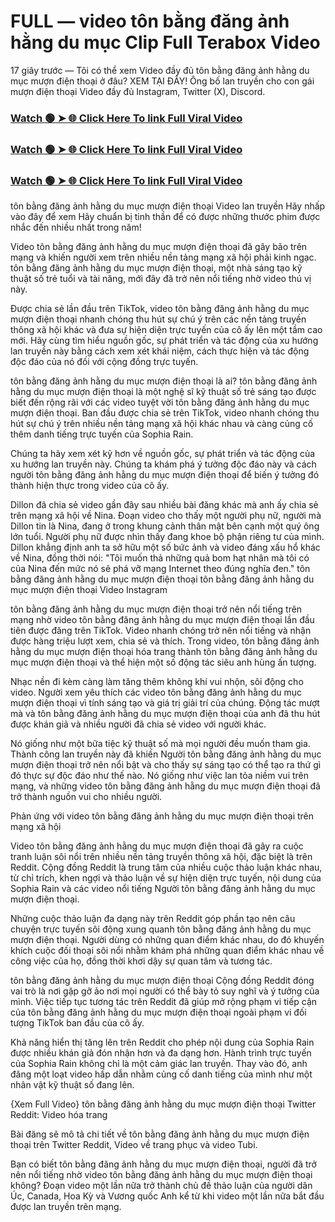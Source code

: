 # FULL — video tôn bằng đăng ảnh hằng du mục Clip Full Terabox Video

17 giây trước — Tôi có thể xem Video đầy đủ tôn bằng đăng ảnh hằng du mục mượn điện thoại ở đâu? XEM TẠI ĐÂY! Ông bố lan truyền cho con gái mượn điện thoại Video đầy đủ Instagram, Twitter (X), Discord.

### [Watch 🟢 ➤ 🌐 Click Here To link Full Viral Video](https://nioki.today/viral-leaked-video-watch-free-online/)

### [Watch 🟢 ➤ 🌐 Click Here To link Full Viral Video](https://nioki.today/viral-leaked-video-watch-free-online/)

### [Watch 🟢 ➤ 🌐 Click Here To link Full Viral Video](https://nioki.today/viral-leaked-video-watch-free-online/)

tôn bằng đăng ảnh hằng du mục mượn điện thoại Video lan truyền Hãy nhấp vào đây để xem Hãy chuẩn bị tinh thần để có được những thước phim được nhắc đến nhiều nhất trong năm!

Video tôn bằng đăng ảnh hằng du mục mượn điện thoại đã gây bão trên mạng và khiến người xem trên nhiều nền tảng mạng xã hội phải kinh ngạc. tôn bằng đăng ảnh hằng du mục mượn điện thoại, một nhà sáng tạo kỹ thuật số trẻ tuổi và tài năng, mới đây đã trở nên nổi tiếng nhờ video thú vị này.

Được chia sẻ lần đầu trên TikTok, video tôn bằng đăng ảnh hằng du mục mượn điện thoại nhanh chóng thu hút sự chú ý trên các nền tảng truyền thông xã hội khác và đưa sự hiện diện trực tuyến của cô ấy lên một tầm cao mới. Hãy cùng tìm hiểu nguồn gốc, sự phát triển và tác động của xu hướng lan truyền này bằng cách xem xét khái niệm, cách thực hiện và tác động độc đáo của nó đối với cộng đồng trực tuyến.

tôn bằng đăng ảnh hằng du mục mượn điện thoại là ai? tôn bằng đăng ảnh hằng du mục mượn điện thoại là một nghệ sĩ kỹ thuật số trẻ sáng tạo được biết đến rộng rãi với các video tuyệt vời tôn bằng đăng ảnh hằng du mục mượn điện thoại. Ban đầu được chia sẻ trên TikTok, video nhanh chóng thu hút sự chú ý trên nhiều nền tảng mạng xã hội khác nhau và càng củng cố thêm danh tiếng trực tuyến của Sophia Rain.

Chúng ta hãy xem xét kỹ hơn về nguồn gốc, sự phát triển và tác động của xu hướng lan truyền này. Chúng ta khám phá ý tưởng độc đáo này và cách người tôn bằng đăng ảnh hằng du mục mượn điện thoại để biến ý tưởng đó thành hiện thực trong video của cô ấy.

Dillon đã chia sẻ video gần đây sau nhiều bài đăng khác mà anh ấy chia sẻ trên mạng xã hội về Nina. Đoạn video cho thấy một người phụ nữ, người mà Dillon tin là Nina, đang ở trong khung cảnh thân mật bên cạnh một quý ông lớn tuổi. Người phụ nữ được nhìn thấy đang khoe bộ phận riêng tư của mình. Dillon khẳng định anh ta sở hữu một số bức ảnh và video đáng xấu hổ khác về Nina, đồng thời nói: "Tôi muốn thả những quả bom hạt nhân mà tôi có của Nina đến mức nó sẽ phá vỡ mạng Internet theo đúng nghĩa đen."
tôn bằng đăng ảnh hằng du mục mượn điện thoại tôn bằng đăng ảnh hằng du mục mượn điện thoại Video Instagram

tôn bằng đăng ảnh hằng du mục mượn điện thoại trở nên nổi tiếng trên mạng nhờ video tôn bằng đăng ảnh hằng du mục mượn điện thoại lần đầu tiên được đăng trên TikTok. Video nhanh chóng trở nên nổi tiếng và nhận được hàng triệu lượt xem, chia sẻ và thích. Trong video, tôn bằng đăng ảnh hằng du mục mượn điện thoại hóa trang thành tôn bằng đăng ảnh hằng du mục mượn điện thoại và thể hiện một số động tác siêu anh hùng ấn tượng.

Nhạc nền đi kèm càng làm tăng thêm không khí vui nhộn, sôi động cho video. Người xem yêu thích các video tôn bằng đăng ảnh hằng du mục mượn điện thoại vì tính sáng tạo và giá trị giải trí của chúng. Động tác mượt mà và tôn bằng đăng ảnh hằng du mục mượn điện thoại của anh đã thu hút được khán giả và nhiều người đã chia sẻ video với người khác.

Nó giống như một bữa tiệc kỹ thuật số mà mọi người đều muốn tham gia. Thành công lan truyền này đã khiến Người tôn bằng đăng ảnh hằng du mục mượn điện thoại trở nên nổi bật và cho thấy sự sáng tạo có thể tạo ra thứ gì đó thực sự độc đáo như thế nào. Nó giống như việc lan tỏa niềm vui trên mạng, và những video tôn bằng đăng ảnh hằng du mục mượn điện thoại đã trở thành nguồn vui cho nhiều người.

Phản ứng với video tôn bằng đăng ảnh hằng du mục mượn điện thoại trên mạng xã hội

Video tôn bằng đăng ảnh hằng du mục mượn điện thoại đã gây ra cuộc tranh luận sôi nổi trên nhiều nền tảng truyền thông xã hội, đặc biệt là trên Reddit. Cộng đồng Reddit là trung tâm của nhiều cuộc thảo luận khác nhau, từ chỉ trích, khen ngợi và thảo luận về sự hiện diện trực tuyến, nội dung của Sophia Rain và các video nổi tiếng Người tôn bằng đăng ảnh hằng du mục mượn điện thoại.

Những cuộc thảo luận đa dạng này trên Reddit góp phần tạo nên câu chuyện trực tuyến sôi động xung quanh tôn bằng đăng ảnh hằng du mục mượn điện thoại. Người dùng có những quan điểm khác nhau, do đó khuyến khích cuộc đối thoại sôi nổi nhằm khám phá những quan điểm khác nhau về công việc của họ, đồng thời khơi dậy sự quan tâm và tương tác.

tôn bằng đăng ảnh hằng du mục mượn điện thoại Cộng đồng Reddit đóng vai trò là nơi gặp gỡ ảo nơi mọi người có thể bày tỏ suy nghĩ và ý tưởng của mình. Việc tiếp tục tương tác trên Reddit đã giúp mở rộng phạm vi tiếp cận của tôn bằng đăng ảnh hằng du mục mượn điện thoại ngoài phạm vi đối tượng TikTok ban đầu của cô ấy.

Khả năng hiển thị tăng lên trên Reddit cho phép nội dung của Sophia Rain được nhiều khán giả đón nhận hơn và đa dạng hơn. Hành trình trực tuyến của Sophia Rain không chỉ là một cảm giác lan truyền. Thay vào đó, anh đăng một loạt video hấp dẫn nhằm củng cố danh tiếng của mình như một nhân vật kỹ thuật số đang lên.

{Xem Full Video} tôn bằng đăng ảnh hằng du mục mượn điện thoại Twitter Reddit: Video hóa trang

Bài đăng sẽ mô tả chi tiết về tôn bằng đăng ảnh hằng du mục mượn điện thoại trên Twitter Reddit, Video về trang phục và video Tubi.

Bạn có biết tôn bằng đăng ảnh hằng du mục mượn điện thoại, người đã trở nên nổi tiếng nhờ video tôn bằng đăng ảnh hằng du mục mượn điện thoại không? Đoạn video một lần nữa trở thành chủ đề thảo luận của người dân Úc, Canada, Hoa Kỳ và Vương quốc Anh kể từ khi video một lần nữa bắt đầu được lan truyền trên mạng.
